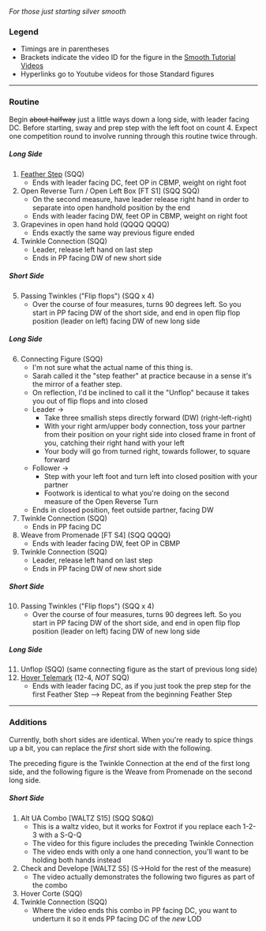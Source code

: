 _For those just starting silver smooth_

### Legend
- Timings are in parentheses
- Brackets indicate the video ID for the figure in the [Smooth Tutorial Videos](https://drive.google.com/drive/folders/110kbnV_6VQ6RcOZMEzSdXmG-WJdYvz78?fbclid=IwAR0Pmk-Q_KS2I6-_s5oCFf8LB9XVcN54SD1wHGvT6hpwOuxw5ZOs17tigpk)
- Hyperlinks go to Youtube videos for those Standard figures
---

### Routine

Begin ~~about halfway~~ just a little ways down a long side, with leader facing DC.
Before starting, sway and prep step with the left foot on count 4.
Expect one competition round to involve running through this routine twice through.

##### Long Side
1. [Feather Step](https://www.youtube.com/watch?v=U4EbBv9b7N8) (SQQ)
	- Ends with leader facing DC, feet OP in CBMP, weight on right foot
2. Open Reverse Turn / Open Left Box [FT S1] (SQQ SQQ)
	- On the second measure, have leader release right hand in order to separate into open handhold position by the end
	- Ends with leader facing DW, feet OP in CBMP, weight on right foot 
3. Grapevines in open hand hold (QQQQ QQQQ)
	- Ends exactly the same way previous figure ended
4. Twinkle Connection (SQQ) 
	- Leader, release left hand on last step
	- Ends in PP facing DW of new short side 

##### Short Side
5. Passing Twinkles ("Flip flops") (SQQ x 4)
	- Over the course of four measures, turns 90 degrees left. So you start in PP facing DW of the short side, and end in open flip flop position (leader on left) facing DW of new long side

##### Long Side
6. Connecting Figure (SQQ)
   - I'm not sure what the actual name of this thing is.
   - Sarah called it the "step feather" at practice because in a sense it's the mirror of a feather step. 
   - On reflection, I'd be inclined to call it the "Unflop" because it takes you out of flip flops and into closed
   - Leader -> 
	   - Take three smallish steps directly forward (DW) (right-left-right)
	   - With your right arm/upper body connection, toss your partner from their position on your right side into closed frame in front of you, catching their right hand with your left
	   - Your body will go from turned right, towards follower, to square forward
   - Follower ->
	   - Step with your left foot and turn left into closed position with your partner
	   - Footwork is identical to what you're doing on the second measure of the Open Reverse Turn
   - Ends in closed position, feet outside partner, facing DW 
7. Twinkle Connection (SQQ)
	- Ends in PP facing DC 
8. Weave from Promenade [FT S4] (SQQ QQQQ)
	- Ends with leader facing DW, feet OP in CBMP  
9. Twinkle Connection (SQQ)
	- Leader, release left hand on last step
	- Ends in PP facing DW of new short side

##### Short Side
10. Passing Twinkles ("Flip flops") (SQQ x 4)
	- Over the course of four measures, turns 90 degrees left. So you start in PP facing DW of the short side, and end in open flip flop position (leader on left) facing DW of new long side

##### Long Side
11. Unflop (SQQ) (same connecting figure as the start of previous long side)
12. [Hover Telemark](https://www.youtube.com/watch?v=fTa_-wD5-eE) (12-4, *NOT* SQQ)
	- Ends with leader facing DC, as if you just took the prep step for the first Feather Step 
--> Repeat from the beginning Feather Step

---

### Additions

Currently, both short sides are identical. When you're ready to spice things up a bit, you can replace the _first_ short side with the following. 

The preceding figure is the Twinkle Connection at the end of the first long side, and the following figure is the Weave from Promenade on the second long side.

##### Short Side
1. Alt UA Combo [WALTZ S15] (SQQ SQ&Q)
	- This is a waltz video, but it works for Foxtrot if you replace each 1-2-3 with a S-Q-Q
	- The video for this figure includes the preceding Twinkle Connection
	- The video ends with only a one hand connection, you'll want to be holding both hands instead
2. Check and Develope [WALTZ S5] (S->Hold for the rest of the measure)
	- The video actually demonstrates the following two figures as part of the combo
3. Hover Corte (SQQ)
4. Twinkle Connection (SQQ)
	- Where the video ends this combo in PP facing DC, you want to underturn it so it ends PP facing DC of the _new_ LOD